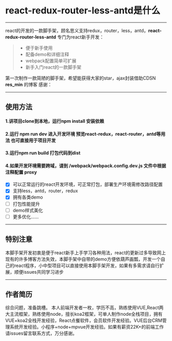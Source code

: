 # react-redux-router-less-antd是什么
------

react的开发的一款脚手架，顾名思义支持redux，router，less，antd，**react-redux-router-less-antd** 专门为react新手开发：

> * 便于新手使用
> * 配备demo和详细注释
> * webpack配置简单可扩展
> * 新手入门react的一款脚手架


第一次制作一款简陋的脚手架，希望能获得大家的star，ajax封装借助CDSN **res_min** 的博客 感谢：



------

## 使用方法

#### 1.讲项目clone到本地，运行npm install 安装依赖
#### 2.运行 npm run dev 进入开发环境 预览react-redux，react-router，antd等用法 也可直接用于项目开发
#### 3.运行npm run build 打包代码到dist
#### 4.如果开发环境需要跨域，请到 /webpack/webpack.config.dev.js 文件中根据注释配置 proxy

- [x] 可以正常运行的react开发环境，可正常打包，部署生产环境需修改路径配置
- [x] 支持less，antd，router，redux
- [x] 拥有各类demo
- [ ] 打包性能提升
- [ ] demo样式美化
- [ ] 更多优化......

------

## 特别注意

本脚手架开发初衷是便于react新手上手学习各种用法，react的更新过多导致网上现有的许多博客方法失效，本脚手架中自带的demo方便依葫芦画瓢，开发一个自己的react程序，小中型项目可以直接使用本脚手架开发，如果有多需求请自行扩展，顺便issues共同学习进步

------
## 作者简历

综合问题，准备跳槽。
本人前端开发者一枚，学历不高，熟练使用VUE,React两大主流框架，熟练使用node，擅长koa2框架，可单人制作node全栈项目，拥有VUE+koa2全栈开发经验，React点餐软件，会员软件开发经验。VUE后台CRM管理系统开发经验。小程序+node+mpvue开发经验。如果有薪资22K+的前端工作请issues留言联系方式，万分感谢。
